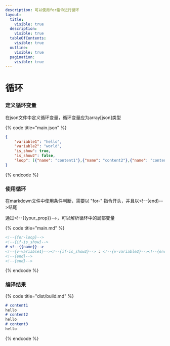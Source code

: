 ```yaml
---
description: 可以使用for指令进行循环
layout:
  title:
    visible: true
  description:
    visible: true
  tableOfContents:
    visible: true
  outline:
    visible: true
  pagination:
    visible: true
---
```


# 循环

### 定义循环变量

在json文件中定义循环变量，循环变量应为array\[json]类型

{% code title="main.json" %}
```json
{
    "variable1": "hello",
    "variable2": "world",
    "is_show": true,
    "is_show2": false,
    "loop": [{"name": "content1"},{"name": "content2"},{"name": "content3"}]
}
```
{% endcode %}

### 使用循环

在markdown文件中使用条件判断，需要以 "for-" 指令开头，并且以\<!--{end}-->结尾

通过\<!--\{{your\_prop\}}-->，可以解析循环中的局部变量

{% code title="main.md" %}
```markdown
<!--{for-loop}-->
<!--{if-is_show}-->
# <!--{{name}}-->
<!--{v-variable1}--><!--{if-is_show2}--> : <!--{v-variable2}--><!--{end}-->
<!--{end}-->
<!--{end}-->
```
{% endcode %}

### 编译结果

{% code title="dist/build.md" %}
```markdown
# content1
hello
# content2
hello
# content3
hello
```
{% endcode %}
